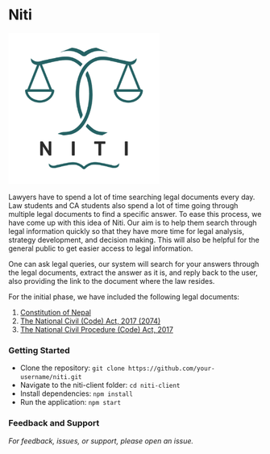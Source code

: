 # Niti

<img src="niti-client/src/assets/large-logo.png" alt="niti-logo" style="height: 300px; width:300px;"/>

Lawyers have to spend a lot of time searching legal documents every day. Law students and CA students also spend a lot of time going through multiple legal documents to find a specific answer. To ease this process, we have come up with this idea of Niti. Our aim is to help them search through legal information quickly so that they have more time for legal analysis, strategy development, and decision making. This will also be helpful for the general public to get easier access to legal information.

One can ask legal queries, our system will search for your answers through the legal documents, extract the answer as it is, and reply back to the user, also providing the link to the document where the law resides.

For the initial phase, we have included the following legal documents:

1. [Constitution of Nepal](https://lawcommission.gov.np/en/wp-content/uploads/2021/01/Constitution-of-Nepal.pdf)
2. [The National Civil (Code) Act, 2017 (2074)](https://www.moljpa.gov.np/en/wp-content/uploads/2018/12/Civil-code.pdf)
3. [The National Civil Procedure (Code) Act, 2017](https://www.moljpa.gov.np/en/wp-content/uploads/2018/12/Civil-procedure-code.pdf)

### Getting Started

- Clone the repository: `git clone https://github.com/your-username/niti.git`
- Navigate to the niti-client folder: `cd niti-client`
- Install dependencies: `npm install`
- Run the application: `npm start`

### Feedback and Support

_For feedback, issues, or support, please open an issue._
